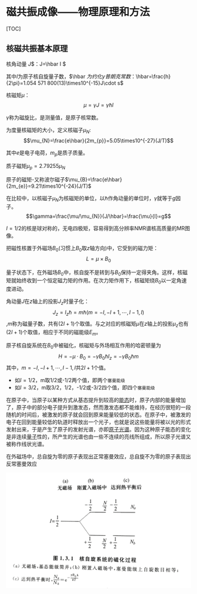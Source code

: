 # 磁共振成像——物理原理和方法

[TOC]

## 核磁共振基本原理

核角动量 $J$$：J=\hbar I $

其中$I$为原子核自旋量子数，$\hbar $为约化y普朗克常数：$\hbar=\frac{h}{2\pi}=1.054 571 800(13)\times10^{-15}J\cdot s$

核磁矩$\mu$：$$\mu=\gamma J=\gamma \hbar I$$	

$\gamma$称为磁旋比，是测量值，是原子核常数。



为度量核磁矩的大小，定义核磁子$\mu_{N}$:$$\mu_{N}=\frac{e\hbar}{2m_{p}}=5.05\times10^{-27}(J/T)$$

其中$e$是电子电荷，$m_{p}$是质子质量。



质子磁矩$\mu_{p}=2.79255\mu_{N}$

原子的磁矩-又称波尔磁子$\mu_{B}=\frac{e\hbar}{2m_{e}}=9.21\times10^{-24}(J/T)$

在比较中，以核磁子$\mu_{N}$为核磁矩的单位，以$\hbar$作角动量的单位时，$\gamma$就等于$g$因子。$$\gamma=\frac{\mu/\mu_{N}}{J/\hbar}=\frac{\mu}{I}=g$$

$I=1/2$的核是球对称的，无电四极矩，容易得到高分辨率NMR谱核高质量的MR图像。



把磁性核置于外磁场$B_{0}$(习惯上$B_{0}$取$z$轴方向)中，它受到的磁力矩：$$L=\mu\times B_{0}$$

量子状态下，在外磁场$B_{0}$中，核自旋不是转到与$B_{0}$保持一定得夹角。这样，核磁矩就始终收到一个恒定磁力矩的作用。在次力矩作用下，核磁矩绕$B_{0}$以一定角速度进动。

角动量$J$在$z$轴上的投影$J_{z}$时量子化：$$J_{z}=I_{z}\hbar =m\hbar(m=-I,-I+1,\cdots,I-1,I)$$,$m$称为磁量子数，共有$(2I+1)$个取值。与之对应的核磁矩$\mu$在$z$轴上的投影$\mu_{z}$也有$(2I+1)$个取值，相应于不同的磁能级$E_{m}$。



原子核自旋系统在$B_{0}$中被磁化，核磁矩与外场相互作用的哈密顿量为$$H=-\mu\cdot B_{0}=-\gamma B_{0}\hbar I_{z}=-\gamma B_{0} \hbar m$$其中，$m=-I,-I+1,\cdots,I-1,I$共$2I+1$个值。

- 如$I=1/2$，m取1/2或-1/2两个值，即两个`塞曼能级`
- 如$I=3/2$，m取3/2，1/2，-1/2或-3/2四个值，即四个`塞曼能级`

在原子中，当原子以某种方式从基态提升到较高的[能态](https://zh.wikipedia.org/wiki/%E8%83%BD%E6%85%8B)时，原子内部的能量增加了，原子中的部分电子提升到激发态，然而激发态都不能维持，在经历很短的一段随机的时间后，被激发的原子就会回到原来能量较低的状态。在原子中，被激发的电子在回到能量较低的轨道时释放出一个光子，也就是说这些能量将被以光的形式发射出来，于是产生了原子的发射光谱，亦即[原子光谱](https://zh.wikipedia.org/wiki/%E5%8E%9F%E5%AD%90%E5%85%89%E8%B0%B1)。因为这种原子能态的变化是非连续[量子](https://zh.wikipedia.org/wiki/%E9%87%8F%E5%AD%90)性的，所产生的光谱也由一些不连续的亮线所组成，所以原子光谱又被称作线状光谱。

在外磁场中，总自旋为零的原子表现出正常塞曼效应，总自旋不为零的原子表现出反常塞曼效应



![核自旋系统的磁化过程](https://github.com/yaoyiqun513/-/blob/master/%E6%A0%B8%E8%87%AA%E6%97%8B%E7%B3%BB%E7%BB%9F%E7%9A%84%E7%A3%81%E5%8C%96%E8%BF%87%E7%A8%8B.jpg)
